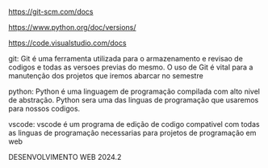 https://git-scm.com/docs

https://www.python.org/doc/versions/

https://code.visualstudio.com/docs

git: Git é uma ferramenta utilizada para o armazenamento e revisao de codigos e todas as versoes previas do mesmo. O uso de Git é vital para a manutenção dos projetos que iremos abarcar no semestre

python: Python é uma linguagem de programação compilada com alto nivel de abstração. Python sera uma das linguas de programação que usaremos para nossos codigos.

vscode: vscode é um programa de edição de codigo compativel com todas as linguas de programação necessarias para projetos de programação em web

DESENVOLVIMENTO WEB 2024.2
